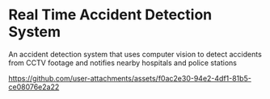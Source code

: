 # Real Time Accident Detection System

An accident detection system that uses computer vision to detect accidents from CCTV footage and notifies nearby hospitals and police stations

https://github.com/user-attachments/assets/f0ac2e30-94e2-4df1-81b5-ce08076e2a22
